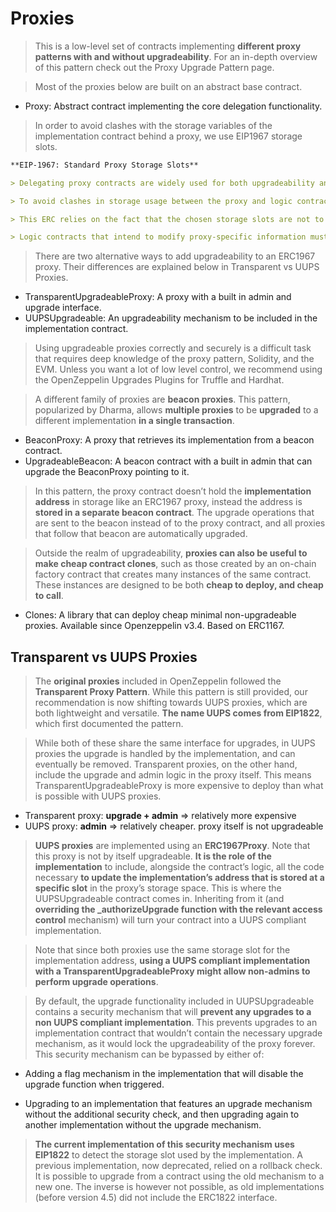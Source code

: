 # Proxies

> This is a low-level set of contracts implementing **different proxy patterns with and without upgradeability**. For an in-depth overview of this pattern check out the Proxy Upgrade Pattern page.

> Most of the proxies below are built on an abstract base contract.

- Proxy: Abstract contract implementing the core delegation functionality.

> In order to avoid clashes with the storage variables of the implementation contract behind a proxy, we use EIP1967 storage slots.

```md
**EIP-1967: Standard Proxy Storage Slots**

> Delegating proxy contracts are widely used for both upgradeability and gas savings. These proxies rely on a logic contract (also known as implementation contract or master copy) that is called using delegatecall. This allows proxies to keep a persistent state (storage and balance) while the code is delegated to the logic contract.

> To avoid clashes in storage usage between the proxy and logic contract, the address of the logic contract is typically saved in a specific storage slot (for example 0x360894a13ba1a3210667c828492db98dca3e2076cc3735a920a3ca505d382bbc in OpenZeppelin contracts) guaranteed to be never allocated by a compiler. This EIP proposes a set of standard slots to store proxy information. This allows clients like block explorers to properly extract and show this information to end users, and logic contracts to optionally act upon it.

> This ERC relies on the fact that the chosen storage slots are not to be allocated by the solidity compiler. This guarantees that an implementation contract will not accidentally overwrite any of the information required for the proxy to operate. As such, locations with a high slot number were chosen to avoid clashes with the slots allocated by the compiler. Also, locations with no known preimage were picked, to ensure that a write to mapping with a maliciously crafted key could not overwrite it.

> Logic contracts that intend to modify proxy-specific information must do so deliberately (as is the case with UUPS) by writing to the specific storage slot.

```

> There are two alternative ways to add upgradeability to an ERC1967 proxy. Their differences are explained below in Transparent vs UUPS Proxies.

- TransparentUpgradeableProxy: A proxy with a built in admin and upgrade interface.
- UUPSUpgradeable: An upgradeability mechanism to be included in the implementation contract.

> Using upgradeable proxies correctly and securely is a difficult task that requires deep knowledge of the proxy pattern, Solidity, and the EVM. Unless you want a lot of low level control, we recommend using the OpenZeppelin Upgrades Plugins for Truffle and Hardhat.

> A different family of proxies are **beacon proxies**. This pattern, popularized by Dharma, allows **multiple proxies** to be **upgraded** to a different implementation **in a single transaction**.

- BeaconProxy: A proxy that retrieves its implementation from a beacon contract.
- UpgradeableBeacon: A beacon contract with a built in admin that can upgrade the BeaconProxy pointing to it.

> In this pattern, the proxy contract doesn’t hold the **implementation address** in storage like an ERC1967 proxy, instead the address is **stored in a separate beacon contract**. The upgrade operations that are sent to the beacon instead of to the proxy contract, and all proxies that follow that beacon are automatically upgraded.

> Outside the realm of upgradeability, **proxies can also be useful to make cheap contract clones**, such as those created by an on-chain factory contract that creates many instances of the same contract. These instances are designed to be both **cheap to deploy, and cheap to call**.

- Clones: A library that can deploy cheap minimal non-upgradeable proxies. Available since Openzeppelin v3.4. Based on ERC1167.

## Transparent vs UUPS Proxies

> The **original proxies** included in OpenZeppelin followed the **Transparent Proxy Pattern**. While this pattern is still provided, our recommendation is now shifting towards UUPS proxies, which are both lightweight and versatile. **The name UUPS comes from EIP1822**, which first documented the pattern.

> While both of these share the same interface for upgrades, in UUPS proxies the upgrade is handled by the implementation, and can eventually be removed. Transparent proxies, on the other hand, include the upgrade and admin logic in the proxy itself. This means TransparentUpgradeableProxy is more expensive to deploy than what is possible with UUPS proxies.

- Transparent proxy: **upgrade + admin** => relatively more expensive 
- UUPS proxy: **admin** => relatively cheaper. proxy itself is not upgradeable

> **UUPS proxies** are implemented using an **ERC1967Proxy**. Note that this proxy is not by itself upgradeable. **It is the role of the implementation** to include, alongside the contract’s logic, all the code necessary **to update the implementation’s address that is stored at a specific slot** in the proxy’s storage space. This is where the UUPSUpgradeable contract comes in. Inheriting from it (and **overriding the _authorizeUpgrade function with the relevant access control** mechanism) will turn your contract into a UUPS compliant implementation.

> Note that since both proxies use the same storage slot for the implementation address, **using a UUPS compliant implementation with a TransparentUpgradeableProxy might allow non-admins to perform upgrade operations**.

> By default, the upgrade functionality included in UUPSUpgradeable contains a security mechanism that will **prevent any upgrades to a non UUPS compliant implementation**. This prevents upgrades to an implementation contract that wouldn’t contain the necessary upgrade mechanism, as it would lock the upgradeability of the proxy forever. This security mechanism can be bypassed by either of:

- Adding a flag mechanism in the implementation that will disable the upgrade function when triggered.

- Upgrading to an implementation that features an upgrade mechanism without the additional security check, and then upgrading again to another implementation without the upgrade mechanism.

> **The current implementation of this security mechanism uses EIP1822** to detect the storage slot used by the implementation. A previous implementation, now deprecated, relied on a rollback check. It is possible to upgrade from a contract using the old mechanism to a new one. The inverse is however not possible, as old implementations (before version 4.5) did not include the ERC1822 interface.

> 